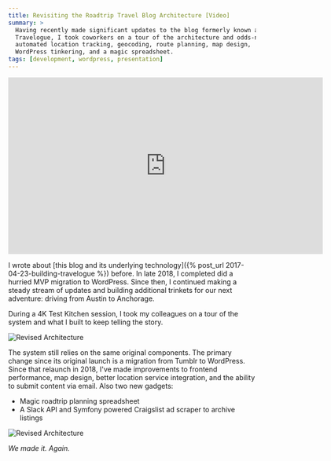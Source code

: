 ```yaml
---
title: Revisiting the Roadtrip Travel Blog Architecture [Video]
summary: >
  Having recently made significant updates to the blog formerly known as
  Travelogue, I took coworkers on a tour of the architecture and odds-n-ends:
  automated location tracking, geocoding, route planning, map design,
  WordPress tinkering, and a magic spreadsheet.
tags: [development, wordpress, presentation]
---
```


<iframe src="https://player.vimeo.com/video/353626268" width="640" height="360" frameborder="0" allow="autoplay; fullscreen" allowfullscreen><p><a href="https://vimeo.com/353626268">The Internet is for Making Roadtrips (Four Kitchens - Test Kitchen - August 2019)</a> from <a href="https://vimeo.com/tsmith512">Taylor Smith</a> on <a href="https://vimeo.com">Vimeo</a>.</p></iframe>

I wrote about
[this blog and its underlying technology]({% post_url 2017-04-23-building-travelogue %})
before. In late 2018, I completed did a hurried MVP migration to WordPress.
Since then, I continued making a steady stream of updates and building
additional trinkets for our next adventure: driving from Austin to Anchorage.

During a 4K Test Kitchen session, I took my colleagues on a tour of the system
and what I built to keep telling the story.

![Revised Architecture](/assets/blog/travelogue-revisited/new-architecture-noshadow.png)

The system still relies on the same original components. The primary change
since its original launch is a migration from Tumblr to WordPress. Since that
relaunch in 2018, I've made improvements to frontend performance, map design,
better location service integration, and the ability to submit content via
email. Also two new gadgets:

- Magic roadtrip planning spreadsheet
- A Slack API and Symfony powered Craigslist ad scraper to archive listings

![Revised Architecture](/assets/blog/travelogue-revisited/seward.jpg)

_We made it. Again._
